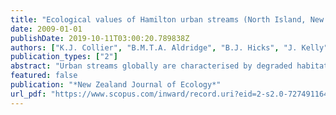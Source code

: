 ```yaml
---
title: "Ecological values of Hamilton urban streams (North Island, New Zealand): constraints and opportunities for restoration"
date: 2009-01-01
publishDate: 2019-10-11T03:00:20.789838Z
authors: ["K.J. Collier", "B.M.T.A. Aldridge", "B.J. Hicks", "J. Kelly", "A. Macdonald", "B.J. Smith", "**J.D. Tonkin**"]
publication_types: ["2"]
abstract: "Urban streams globally are characterised by degraded habitat conditions and low aquatic biodiversity, but are increasingly becoming the focus of restoration activities. We investigated habitat quality, ecological function, and fish and macroinvertebrate community composition of gully streams in Hamilton City, New Zealand, and compared these with a selection of periurban sites surrounded by rural land. A similar complement of fish species was found at urban and periurban sites, including two threatened species, with only one introduced fish widespread (Gambusia affinis). Stream macroinvertebrate community metrics indicated low ecological condition at most urban and periurban sites, but highlighted the presence of one high value urban site with a fauna dominated by sensitive taxa. Light-trapping around seepages in city gullies revealed the presence of several caddisfly species normally associated with native forest, suggesting that seepage habitats can provide important refugia for some aquatic insects in urban environments. Qualitative measures of stream habitat were not significantly different between urban and periurban sites, but urban streams had significantly lower hydraulic function and higher biogeochemical function than periurban streams. These functional differences are thought to reflect, respectively, (1) the combined effects of channel modification and stormwater hydrology, and (2) the influence of riparian vegetation providing shade and enhancing habitat in streams. Significant relationships between some macroinvertebrate community metrics and riparian vegetation buffering and bank protection suggest that riparian enhancement may have beneficial ecological outcomes in some urban streams. Other actions that may contribute to urban stream restoration goals include an integrated catchment approach to resolving fish passage issues, active reintroduction of wood to streams to enhance cover and habitat heterogeneity, and seeding of depauperate streams with native migratory fish to help initiate natural recolonisation."
featured: false
publication: "*New Zealand Journal of Ecology*"
url_pdf: "https://www.scopus.com/inward/record.uri?eid=2-s2.0-72749116462&partnerID=40&md5=2931ed61f1130a162d425bf63532c8fc"
---
```


